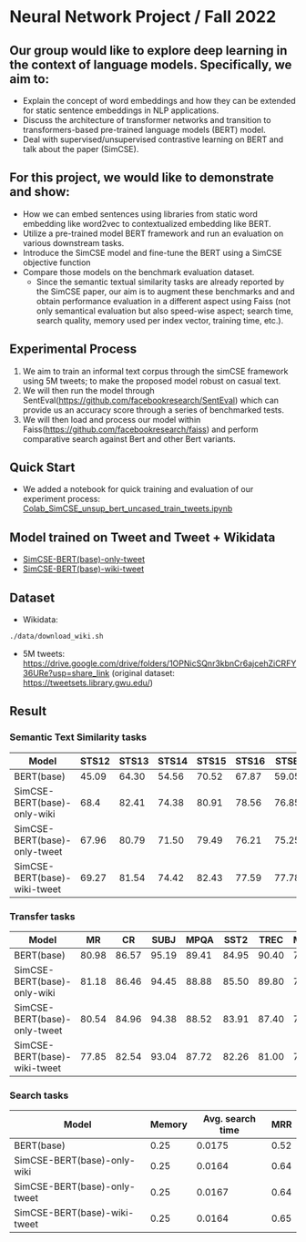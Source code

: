 # Neural Network Project / Fall 2022

## Our group would like to explore deep learning in the context of language models. Specifically, we aim to:
* Explain the concept of word embeddings and how they can be extended for static sentence embeddings in NLP applications.
* Discuss the architecture of transformer networks and transition to transformers-based pre-trained language models (BERT) model.
* Deal with supervised/unsupervised contrastive learning on BERT and talk about the paper (SimCSE).

## For this project, we would like to demonstrate and show:
* How we can embed sentences using libraries from static word embedding like word2vec to contextualized embedding like BERT.
* Utilize a pre-trained model BERT framework and run an evaluation on various downstream tasks.
* Introduce the SimCSE model and fine-tune the BERT using a SimCSE objective function
* Compare those models on the benchmark evaluation dataset.
    - Since the semantic textual similarity tasks are already reported by the SimCSE paper, our aim is to augment these benchmarks and and obtain performance evaluation in a different aspect using Faiss (not only semantical evaluation but also speed-wise aspect; search time, search quality, memory used per index vector, training time, etc.).
    
## Experimental Process
1. We aim to train an informal text corpus through the simCSE framework using 5M tweets; to make the proposed model robust on casual text.
2. We will then run the model through SentEval(https://github.com/facebookresearch/SentEval) which can provide us an accuracy score through a series of benchmarked tests.
3. We will then load and process our model within Faiss(https://github.com/facebookresearch/faiss) and perform comparative search against Bert and other Bert variants.

## Quick Start
* We added a notebook for quick training and evaluation of our experiment process: [Colab_SimCSE_unsup_bert_uncased_train_tweets.ipynb](https://github.com/YejinK/contrastive-learning-yk-pg/blob/main/Colab_SimCSE_unsup_bert_uncased_train_tweets.ipynb)

## Model trained on Tweet and Tweet + Wikidata
* [SimCSE-BERT(base)-only-tweet](https://drive.google.com/drive/folders/1-0HTc0GdLE3khwJiyYJLPjXtTvT7zUg4?usp=sharing)
* [SimCSE-BERT(base)-wiki-tweet](https://drive.google.com/drive/folders/1EMeu3Qy765h6uphJsKTrVs_aJtjAquAB?usp=sharing)

## Dataset
* Wikidata: 
```bash
./data/download_wiki.sh
```
* 5M tweets: https://drive.google.com/drive/folders/1OPNicSQnr3kbnCr6ajcehZiCRFY36URe?usp=share_link (original dataset: https://tweetsets.library.gwu.edu/)

## Result
### Semantic Text Similarity tasks

|Model| STS12 | STS13 | STS14 | STS15 | STS16 | STSB | SICKR |  Avg. |
|----|------|---|---|------|---|---|------|---|
|BERT(base)| 45.09 | 64.30 | 54.56 | 70.52 | 67.87 |    59.05     |      63.75      | 60.73|
|SimCSE-BERT(base)-only-wiki| 68.4	| 82.41	|74.38	|80.91	|78.56	|76.85|	72.23	|76.25|
|SimCSE-BERT(base)-only-tweet| 67.96 | 80.79 | 71.50 | 79.49 | 76.21 |    75.25     |      67.92      | 74.16|
|SimCSE-BERT(base)-wiki-tweet| 69.27 | 81.54 | 74.42 | 82.43 | 77.59 |    77.78     |      70.78      | 76.26|

### Transfer tasks
|Model|   MR  |   CR  |  SUBJ |  MPQA |  SST2 |  TREC |  MRPC |  Avg. |
|----|------|---|---|------|---|---|------|---|
|BERT(base)|80.98 | 86.57 | 95.19 | 89.41 | 84.95 | 90.40 | 73.74 | 85.89 |
|SimCSE-BERT(base)-only-wiki| 81.18	|86.46	|94.45|	88.88	|85.50	|89.80|	74.43	|85.81 |
|SimCSE-BERT(base)-only-tweet| 80.54 | 84.96 | 94.38 | 88.52 | 83.91 | 87.40 | 72.52 | 84.60 |
|SimCSE-BERT(base)-wiki-tweet| 77.85 | 82.54 | 93.04 | 87.72 | 82.26 | 81.00 | 75.54 | 82.85 |

### Search tasks

|Model|Memory|Avg. search time|MRR|
|------|---|---|------|
|BERT(base)|0.25|0.0175|0.52|
|SimCSE-BERT(base)-only-wiki|0.25|0.0164|0.64|
|SimCSE-BERT(base)-only-tweet|0.25|0.0167|0.64|
|SimCSE-BERT(base)-wiki-tweet|0.25|0.0164|0.65|

